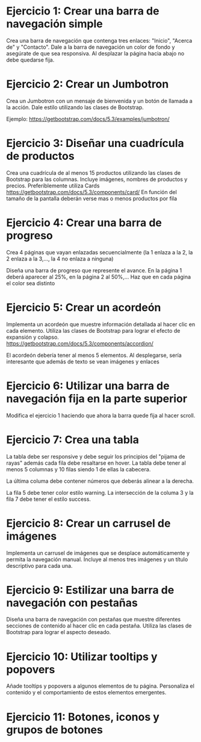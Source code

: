 # Ejercicio 1: Crear una barra de navegación simple

Crea una barra de navegación que contenga tres enlaces: "Inicio", "Acerca de" y "Contacto". Dale a la barra de navegación un color de fondo y asegúrate de que sea responsiva. Al desplazar la página hacia abajo no debe quedarse fija.

# Ejercicio 2: Crear un Jumbotron

Crea un Jumbotron con un mensaje de bienvenida y un botón de llamada a la acción. Dale estilo utilizando las clases de Bootstrap.

Ejemplo: https://getbootstrap.com/docs/5.3/examples/jumbotron/

# Ejercicio 3: Diseñar una cuadrícula de productos

Crea una cuadrícula de al menos 15 productos utilizando las clases de Bootstrap para las columnas. Incluye imágenes, nombres de productos y precios. Preferiblemente utiliza Cards https://getbootstrap.com/docs/5.3/components/card/ En función del tamaño de la pantalla deberán verse mas o menos productos por fila

# Ejercicio 4: Crear una barra de progreso

Crea 4 páginas que vayan enlazadas secuencialmente (la 1 enlaza a la 2, la 2 enlaza a la 3,..., la 4 no enlaza a ninguna)

Diseña una barra de progreso que represente el avance. En la página 1 deberá aparecer al 25%, en la página 2 al 50%,... Haz que en cada página el color sea distinto

# Ejercicio 5: Crear un acordeón

Implementa un acordeón que muestre información detallada al hacer clic en cada elemento. Utiliza las clases de Bootstrap para lograr el efecto de expansión y colapso. https://getbootstrap.com/docs/5.3/components/accordion/

El acordeón debería tener al menos 5 elementos. Al desplegarse, sería interesante que además de texto se vean imágenes y enlaces

# Ejercicio 6: Utilizar una barra de navegación fija en la parte superior

Modifica el ejercicio 1 haciendo que ahora la barra quede fija al hacer scroll.

# Ejercicio 7: Crea una tabla

La tabla debe ser responsive y debe seguir los principios del "pijama de rayas" además cada fila debe resaltarse en hover. La tabla debe tener al menos 5 columnas y 10 filas siendo 1 de ellas la cabecera.

La última columa debe contener números que deberás alinear a la derecha.

La fila 5 debe tener color estilo warning. La intersección de la columa 3 y la fila 7 debe tener el estilo success.

# Ejercicio 8: Crear un carrusel de imágenes

Implementa un carrusel de imágenes que se desplace automáticamente y permita la navegación manual. Incluye al menos tres imágenes y un título descriptivo para cada una.

# Ejercicio 9: Estilizar una barra de navegación con pestañas

Diseña una barra de navegación con pestañas que muestre diferentes secciones de contenido al hacer clic en cada pestaña. Utiliza las clases de Bootstrap para lograr el aspecto deseado.

# Ejercicio 10: Utilizar tooltips y popovers

Añade tooltips y popovers a algunos elementos de tu página. Personaliza el contenido y el comportamiento de estos elementos emergentes.

# Ejercicio 11: Botones, iconos y grupos de botones

